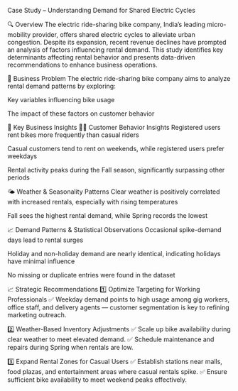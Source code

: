 Case Study – Understanding Demand for Shared Electric Cycles

🔍 Overview
The electric ride-sharing bike company, India’s leading micro-mobility provider, offers shared electric cycles to alleviate urban congestion. Despite its expansion, recent revenue declines have prompted an analysis of factors influencing rental demand. This study identifies key determinants affecting rental behavior and presents data-driven recommendations to enhance business operations.

🚀 Business Problem
The electric ride-sharing bike company aims to analyze rental demand patterns by exploring:

Key variables influencing bike usage

The impact of these factors on customer behavior

📌 Key Business Insights
🧑‍💼 Customer Behavior Insights
Registered users rent bikes more frequently than casual riders

Casual customers tend to rent on weekends, while registered users prefer weekdays

Rental activity peaks during the Fall season, significantly surpassing other periods

🌤️ Weather & Seasonality Patterns
Clear weather is positively correlated with increased rentals, especially with rising temperatures

Fall sees the highest rental demand, while Spring records the lowest

📈 Demand Patterns & Statistical Observations
Occasional spike-demand days lead to rental surges

Holiday and non-holiday demand are nearly identical, indicating holidays have minimal influence

No missing or duplicate entries were found in the dataset

📈 Strategic Recommendations
1️⃣ Optimize Targeting for Working Professionals
✅ Weekday demand points to high usage among gig workers, office staff, and delivery agents — customer segmentation is key to refining marketing outreach.

2️⃣ Weather-Based Inventory Adjustments
✅ Scale up bike availability during clear weather to meet elevated demand. ✅ Schedule maintenance and repairs during Spring when rentals are low.

3️⃣ Expand Rental Zones for Casual Users
✅ Establish stations near malls, food plazas, and entertainment areas where casual rentals spike. ✅ Ensure sufficient bike availability to meet weekend peaks effectively.
